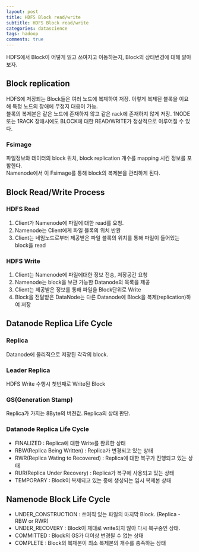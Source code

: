```yaml
---
layout: post
title: HDFS Block read/write
subtitle: HDFS Block read/write
categories: datascience
tags: hadoop
comments: true
---
```


HDFS에서 Block이 어떻게 읽고 쓰여지고 이동하는지, Block의 상태변경에 대해 알아보자.

## Block replication
HDFS에 저장되는 Block들은 여러 노드에 복제하여 저장. 이렇게 복제된 블록을 이요해 특정 노드의 장애에 무정지 대응이 가능.  
블록의 복제본은 같은 노드에 존재하지 않고 같은 rack에 존재하지 않게 저장. 1NODE 또는 1RACK 장애시에도 BLOCK에 대한 READ/WRITE가 정상적으로 이루어질 수 있다. 

### Fsimage
파일정보와 데이터의 block 위치, block replication 개수를 mapping 시킨 정보를 포함한다.  
Namenode에서 이 Fsimage를 통해 block의 복제본을 관리하게 된다.

## Block Read/Write Process
### HDFS Read
1. Client가 Namenode에 파일에 대한 read를 요청.  
2.  Namenode는 Client에게 파일 블록의 위치 반환  
3.  Client는 네임노드로부터 제공받은 파일 블록의 위치를 통해 파일이 들어있는 block을 read  

### HDFS Write
1.  Client는 Namenode에 파일에대한 정보 전송, 저장공간 요청
2. Namenode는 block을 보관 가능한 Datanode의 목록을 제공
3. Client는 제공받은 정보를 통해 파일을 Block단위로 Write
4. Block을 전달받은 DataNode는 다른 Datanode에 Block을 복제(replication)하여 저장

## Datanode Replica Life Cycle
### Replica
Datanode에 물리적으로 저장된 각각의 block.

### Leader Replica
HDFS Write 수행시 첫번째로 Write된 Block

### GS(Generation Stamp)
Replica가 가지는 8Byte의 버젼값. Replica의 상태 판단.

### Datanode Replica Life Cycle
- FINALIZED : Replica에 대한 Write를 완료한 상태
- RBW(Replica Being Written) : Replica가 변경되고 있는 상태
- RWR(Replica Wating to Recovered) : Replica에 대한 복구가 진행되고 있는 상태
- RUR(Replica Under Recovery) : Replica가 복구에 사용되고 있는 상태
- TEMPORARY : Block이 복제되고 있는 중에 생성되는 임시 복제본 상태

## Namenode Block Life Cycle
- UNDER_CONSTRUCTION : 쓰여직 있는 파일의 마지막 Block. (Replica - RBW or RWR)
- UNDER_RECOVERY : Block이 제대로 write되지 않아 다시 복구중인 상태. 
- COMMITTED : Block의 GS가 더이상 변경될 수 없는 상태
- COMPLETE : Block의 복제본이 최소 복제본의 개수를 충족하는 상태



